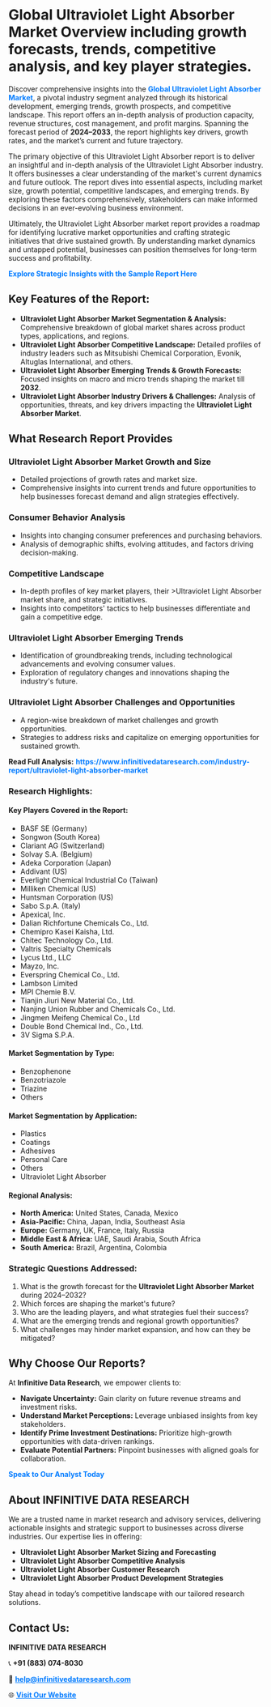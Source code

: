 <h1>Global Ultraviolet Light Absorber Market Overview including growth forecasts, trends, competitive analysis, and key player strategies.</h1>
<p>
Discover comprehensive insights into the 
<a href="https://www.infinitivedataresearch.com/industry-report/ultraviolet-light-absorber-market" rel="dofollow" style="color: #007BFF; text-decoration: none;"><strong>Global Ultraviolet Light Absorber Market</strong></a>, a pivotal industry segment analyzed through its historical development, emerging trends, growth prospects, and competitive landscape. This report offers an in-depth analysis of production capacity, revenue structures, cost management, and profit margins. Spanning the forecast period of <strong>2024–2033</strong>, the report highlights key drivers, growth rates, and the market’s current and future trajectory.
</p>
<p>
The primary objective of this Ultraviolet Light Absorber report is to deliver an insightful and in-depth analysis of the Ultraviolet Light Absorber industry. It offers businesses a clear understanding of the market's current dynamics and future outlook. The report dives into essential aspects, including market size, growth potential, competitive landscapes, and emerging trends. By exploring these factors comprehensively, stakeholders can make informed decisions in an ever-evolving business environment.
</p>
<p>
Ultimately, the Ultraviolet Light Absorber market report provides a roadmap for identifying lucrative market opportunities and crafting strategic initiatives that drive sustained growth. By understanding market dynamics and untapped potential, businesses can position themselves for long-term success and profitability.
</p>
<p>
<a href="https://www.infinitivedataresearch.com/request-sample/reportId=110564" style="color: #007BFF; text-decoration: none;"><strong>Explore Strategic Insights with the Sample Report Here</strong></a>
</p>

<h2>Key Features of the Report:</h2>
<ul>
<li><strong>Ultraviolet Light Absorber Market Segmentation & Analysis:</strong> Comprehensive breakdown of global market shares across product types, applications, and regions.</li>
<li><strong>Ultraviolet Light Absorber Competitive Landscape:</strong> Detailed profiles of industry leaders such as Mitsubishi Chemical Corporation, Evonik, Altuglas International, and others.</li>
<li><strong>Ultraviolet Light Absorber Emerging Trends & Growth Forecasts:</strong> Focused insights on macro and micro trends shaping the market till <strong>2032</strong>.</li>
<li><strong>Ultraviolet Light Absorber Industry Drivers & Challenges:</strong> Analysis of opportunities, threats, and key drivers impacting the <strong>Ultraviolet Light Absorber Market</strong>.</li>
</ul>

<h2>What Research Report Provides</h2>
<h3>Ultraviolet Light Absorber Market Growth and Size</h3>
<ul>
<li>Detailed projections of growth rates and market size.</li>
<li>Comprehensive insights into current trends and future opportunities to help businesses forecast demand and align strategies effectively.</li>
</ul>

<h3>Consumer Behavior Analysis</h3>
<ul>
<li>Insights into changing consumer preferences and purchasing behaviors.</li>
<li>Analysis of demographic shifts, evolving attitudes, and factors driving decision-making.</li>
</ul>

<h3>Competitive Landscape</h3>
<ul>
<li>In-depth profiles of key market players, their >Ultraviolet Light Absorber market share, and strategic initiatives.</li>
<li>Insights into competitors' tactics to help businesses differentiate and gain a competitive edge.</li>
</ul>

<h3>Ultraviolet Light Absorber Emerging Trends</h3>
<ul>
<li>Identification of groundbreaking trends, including technological advancements and evolving consumer values.</li>
<li>Exploration of regulatory changes and innovations shaping the industry's future.</li>
</ul>

<h3>Ultraviolet Light Absorber Challenges and Opportunities</h3>
<ul>
<li>A region-wise breakdown of market challenges and growth opportunities.</li>
<li>Strategies to address risks and capitalize on emerging opportunities for sustained growth.</li>
</ul>
<p><strong>Read Full Analysis:</strong> <a href="https://www.infinitivedataresearch.com/industry-report/ultraviolet-light-absorber-market" rel="dofollow" style="color: #007BFF; text-decoration: none;"><strong>https://www.infinitivedataresearch.com/industry-report/ultraviolet-light-absorber-market</strong></a></p>
<h3>Research Highlights:</h3>
<h4>Key Players Covered in the Report:</h4>
<ul><li>BASF SE (Germany)</li><li>Songwon (South Korea)</li><li>Clariant AG (Switzerland)</li><li>Solvay S.A. (Belgium)</li><li>Adeka Corporation (Japan)</li><li>Addivant (US)</li><li>Everlight Chemical Industrial Co (Taiwan)</li><li>Milliken Chemical (US)</li><li>Huntsman Corporation (US)</li><li>Sabo S.p.A. (Italy)</li><li>Apexical, Inc.</li><li>Dalian Richfortune Chemicals Co., Ltd.</li><li>Chemipro Kasei Kaisha, Ltd.</li><li>Chitec Technology Co., Ltd.</li><li>Valtris Specialty Chemicals</li><li>Lycus Ltd., LLC</li><li>Mayzo, Inc.</li><li>Everspring Chemical Co., Ltd.</li><li>Lambson Limited</li><li>MPI Chemie B.V.</li><li>Tianjin Jiuri New Material Co., Ltd.</li><li>Nanjing Union Rubber and Chemicals Co., Ltd.</li><li>Jingmen Meifeng Chemical Co., Ltd</li><li>Double Bond Chemical Ind., Co., Ltd.</li><li>3V Sigma S.P.A.</li></ul>
<h4>Market Segmentation by Type:</h4>
<ul><li>Benzophenone</li><li>Benzotriazole</li><li>Triazine</li><li>Others</li></ul>
<h4>Market Segmentation by Application:</h4>
<ul><li>Plastics</li><li>Coatings</li><li>Adhesives</li><li>Personal Care</li><li>Others</li><li>Ultraviolet Light Absorber</li></ul>

<h4>Regional Analysis:</h4>
<ul>
<li><strong>North America:</strong> United States, Canada, Mexico</li>
<li><strong>Asia-Pacific:</strong> China, Japan, India, Southeast Asia</li>
<li><strong>Europe:</strong> Germany, UK, France, Italy, Russia</li>
<li><strong>Middle East & Africa:</strong> UAE, Saudi Arabia, South Africa</li>
<li><strong>South America:</strong> Brazil, Argentina, Colombia</li>
</ul>

<h3>Strategic Questions Addressed:</h3>
<ol>
<li>What is the growth forecast for the <strong>Ultraviolet Light Absorber Market</strong> during 2024–2032?</li>
<li>Which forces are shaping the market's future?</li>
<li>Who are the leading players, and what strategies fuel their success?</li>
<li>What are the emerging trends and regional growth opportunities?</li>
<li>What challenges may hinder market expansion, and how can they be mitigated?</li>
</ol>

<h2>Why Choose Our Reports?</h2>
<p>At <strong>Infinitive Data Research</strong>, we empower clients to:</p>
<ul>
<li><strong>Navigate Uncertainty:</strong> Gain clarity on future revenue streams and investment risks.</li>
<li><strong>Understand Market Perceptions:</strong> Leverage unbiased insights from key stakeholders.</li>
<li><strong>Identify Prime Investment Destinations:</strong> Prioritize high-growth opportunities with data-driven rankings.</li>
<li><strong>Evaluate Potential Partners:</strong> Pinpoint businesses with aligned goals for collaboration.</li>
</ul>
<p><a href="https://www.infinitivedataresearch.com/industry-report/ultraviolet-light-absorber-market" rel="dofollow" style="color: #007BFF; text-decoration: none;"><strong>Speak to Our Analyst Today</strong></a></p>

<h2>About INFINITIVE DATA RESEARCH</h2>
<p>We are a trusted name in market research and advisory services, delivering actionable insights and strategic support to businesses across diverse industries. Our expertise lies in offering:</p>
<ul>
<li><strong>Ultraviolet Light Absorber Market Sizing and Forecasting</strong></li>
<li><strong>Ultraviolet Light Absorber Competitive Analysis</strong></li>
<li><strong>Ultraviolet Light Absorber Customer Research</strong></li>
<li><strong>Ultraviolet Light Absorber Product Development Strategies</strong></li>
</ul>
<p>Stay ahead in today’s competitive landscape with our tailored research solutions.</p>

<h2>Contact Us:</h2>
<p><strong>INFINITIVE DATA RESEARCH</strong></p>
<p>📞 <strong>+91 (883) 074-8030</strong></p>
<p>📧 <strong><a href="mailto:help@infinitivedataresearch.com" style="color: #007BFF;">help@infinitivedataresearch.com</a></strong></p>
<p>🌐 <strong><a href="https://www.infinitivedataresearch.com" rel="dofollow" style="color: #007BFF;">Visit Our Website</a></strong></p>
